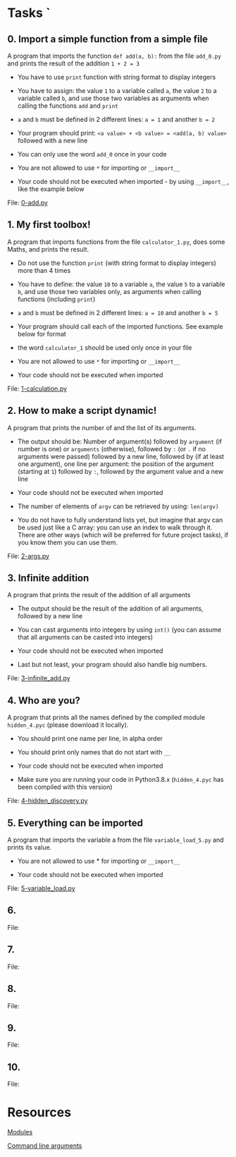 # Tasks `

## 0. Import a simple function from a simple file

A program that imports the function `def add(a, b):` from the file `add_0.py` and prints the result of the addition `1 + 2 = 3`

* You have to use `print` function with string format to display integers

* You have to assign: the value `1` to a variable called `a`, the value `2` to a variable called `b`, and use those two variables as arguments when calling the functions `add` and `print`

* `a` and `b` must be defined in 2 different lines: `a = 1` and another `b = 2`

* Your program should print: `<a value> + <b value> = <add(a, b) value>` followed with a new line

* You can only use the word `add_0` once in your code

* You are not allowed to use `*` for importing or `__import__`

* Your code should not be executed when imported - by using `__import__`, like the example below

File: [0-add.py](./0-add.py)

## 1. My first toolbox!

A program that imports functions from the file `calculator_1.py`, does some Maths, and prints the result.

* Do not use the function `print` (with string format to display integers) more than 4 times

* You have to define: the value `10` to a variable `a`, the value `5` to a variable `b`, and use those two variables only, as arguments when calling functions (including `print`)

* `a` and `b` must be defined in 2 different lines: `a = 10` and another `b = 5`

* Your program should call each of the imported functions. See example below for format

* the word `calculator_1` should be used only once in your file

* You are not allowed to use `*` for importing or `__import__`

* Your code should not be executed when imported

File: [1-calculation.py](./1-calculation.py)

## 2. How to make a script dynamic!

A program that prints the number of and the list of its arguments.

* The output should be: Number of argument(s) followed by `argument` (if number is one) or `arguments` (otherwise), followed by `:` (or `.` if no arguments were passed) followed by a new line, followed by (if at least one argument), one line per argument: the position of the argument (starting at `1`) followed by `:`, followed by the argument value and a new line

* Your code should not be executed when imported

* The number of elements of `argv` can be retrieved by using: `len(argv)`

* You do not have to fully understand lists yet, but imagine that argv can be used just like a C array: you can use an index to walk through it. There are other ways (which will be preferred for future project tasks), if you know them you can use them.

File: [2-args.py](./2-args.py)

## 3. Infinite addition

A program that prints the result of the addition of all arguments

* The output should be the result of the addition of all arguments, followed by a new line

* You can cast arguments into integers by using `int()` (you can assume that all arguments can be casted into integers)

* Your code should not be executed when imported

* Last but not least, your program should also handle big numbers.

File: [3-infinite_add.py](./3-infinite_add.py)

## 4. Who are you?

A program that prints all the names defined by the compiled module `hidden_4.pyc` (please download it locally).

* You should print one name per line, in alpha order

* You should print only names that do not start with `__`

* Your code should not be executed when imported

* Make sure you are running your code in Python3.8.x (`hidden_4.pyc` has been compiled with this version)

File: [4-hidden_discovery.py](./4-hidden_discovery.py)

## 5. Everything can be imported

A program that imports the variable a from the file `variable_load_5.py` and prints its value.

* You are not allowed to use * for importing or `__import__`

* Your code should not be executed when imported

File: [5-variable_load.py](./5-variable_load.py)

## 6.

File: 

## 7.

File: 

## 8.

File: 

## 9.

File:

## 10.

File:

# Resources

[Modules](https://docs.python.org/3/tutorial/modules.html)

[Command line arguments](https://docs.python.org/3/tutorial/stdlib.html#command-line-arguments)
